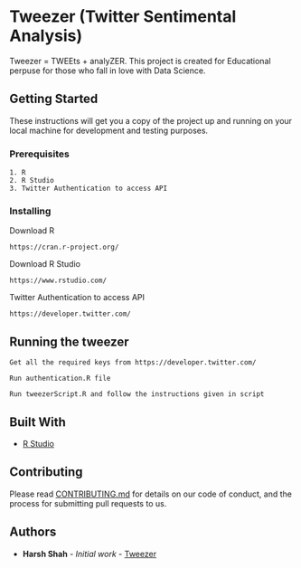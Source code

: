 # Tweezer (Twitter Sentimental Analysis)
Tweezer = TWEEts + analyZER. 
This project is created for Educational perpuse for those who fall in love with Data Science.

## Getting Started

These instructions will get you a copy of the project up and running on your local machine for development and testing purposes.

### Prerequisites

```
1. R
2. R Studio
3. Twitter Authentication to access API
```

### Installing

Download R

```
https://cran.r-project.org/
```

Download R Studio 

```
https://www.rstudio.com/
```
Twitter Authentication to access API

```
https://developer.twitter.com/
```

## Running the tweezer

```
Get all the required keys from https://developer.twitter.com/
```

```
Run authentication.R file
```

```
Run tweezerScript.R and follow the instructions given in script
```

## Built With
* [R Studio](https://www.rstudio.com/)

## Contributing

Please read [CONTRIBUTING.md](https://github.com/harsh1711/Tweezer/blob/master/CONTRIBUTING.md) for details on our code of conduct, and the process for submitting pull requests to us.


## Authors

* **Harsh Shah** - *Initial work* - [Tweezer](https://github.com/harsh1711/Tweezer)
